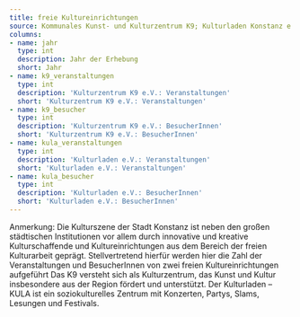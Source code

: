 ```yaml
---
title: freie Kultureinrichtungen
source: Kommunales Kunst- und Kulturzentrum K9; Kulturladen Konstanz e.V.
columns:
- name: jahr
  type: int
  description: Jahr der Erhebung
  short: Jahr
- name: k9_veranstaltungen
  type: int
  description: 'Kulturzentrum K9 e.V.: Veranstaltungen'
  short: 'Kulturzentrum K9 e.V.: Veranstaltungen'
- name: k9_besucher
  type: int
  description: 'Kulturzentrum K9 e.V.: BesucherInnen'
  short: 'Kulturzentrum K9 e.V.: BesucherInnen'
- name: kula_veranstaltungen
  type: int
  description: 'Kulturladen e.V.: Veranstaltungen'
  short: 'Kulturladen e.V.: Veranstaltungen'
- name: kula_besucher
  type: int
  description: 'Kulturladen e.V.: BesucherInnen'
  short: 'Kulturladen e.V.: BesucherInnen'
---
```

Anmerkung: Die Kulturszene der Stadt Konstanz ist neben den großen städtischen Institutionen vor allem durch innovative und kreative Kulturschaffende und Kultureinrichtungen aus dem Bereich der freien Kulturarbeit geprägt. Stellvertretend hierfür werden hier die Zahl der Veranstaltungen und BesucherInnen von zwei freien Kultureinrichtungen aufgeführt Das K9 versteht sich als Kulturzentrum, das Kunst und Kultur insbesondere aus der Region fördert und unterstützt.
Der Kulturladen – KULA ist ein soziokulturelles Zentrum mit Konzerten, Partys, Slams, Lesungen und Festivals.

